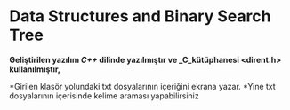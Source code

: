 # Data Structures and Binary Search Tree

**Geliştirilen yazılım _C++_ dilinde yazılmıştır ve _C_kütüphanesi <dirent.h> kullanılmıştır,**

*Girilen klasör yolundaki txt dosyalarının içeriğini ekrana yazar.
*Yine txt dosyalarının içerisinde kelime araması yapabilirsiniz
